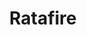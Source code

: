 ---
layout: post
title: Ratafire
site: http://ratafire.com/
image: /lib/img/projects/ratafire.png
creator:
  - name: Fari Liang
    school: NYU
    twitter: 
    eboard: false
    current: false
launchdate:
demodays: April 2014
---